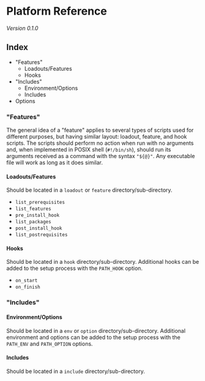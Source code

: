 # Platform Reference

*Version 0.1.0*

## Index

* "Features"
  - Loadouts/Features
  - Hooks
* "Includes"
  - Environment/Options
  - Includes
* Options

### "Features"

The general idea of a "feature" applies to several types of scripts used for different purposes, but having similar layout: loadout, feature, and hook scripts. The scripts should perform no action when run with no arguments and, when implemented in POSIX shell (`#!/bin/sh`), should run its arguments received as a command with the syntax `"${@}"`. Any executable file will work as long as it does similar.

#### Loadouts/Features

Should be located in a `loadout` or `feature` directory/sub-directory.

* `list_prerequisites`
* `list_features`
* `pre_install_hook`
* `list_packages`
* `post_install_hook`
* `list_postrequisites`

#### Hooks

Should be located in a `hook` directory/sub-directory. Additional hooks can be added to the setup process with the `PATH_HOOK` option.

* `on_start`
* `on_finish`

### "Includes"

#### Environment/Options

Should be located in a `env` or `option` directory/sub-directory. Additional environment and options can be added to the setup process with the `PATH_ENV` and `PATH_OPTION` options.

#### Includes

Should be located in a `include` directory/sub-directory.
